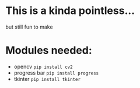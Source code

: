 # This is a kinda pointless...
but still fun to make 
# Modules needed:
* opencv ``pip install cv2``
* progress bar ``pip install progress``
* tkinter ``pip install tkinter``

